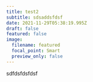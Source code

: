 ```yaml
---
title: test2
subtitle: sdsaddsfdsf
date: 2021-11-29T05:38:19.995Z
draft: false
featured: false
image:
  filename: featured
  focal_point: Smart
  preview_only: false
---
```

sdfdsfdsfdsf